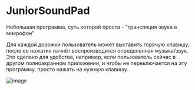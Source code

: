 # JuniorSoundPad
Небольшая программа, суть которой проста - "трансляция звука в микрофон"

Для каждой дорожки пользователь может выставить горячую клавишу, после ее нажатия начнёт воспроизводится определенная музыка/звук. Это сделано для удобства, например, если пользователь сейчас в другом полноэкранном приложении, и чтобы не переключается на эту программу, просто нажать на нужную клавишу.

![image](https://user-images.githubusercontent.com/71173909/127303233-7a23e8aa-c4de-44a0-acc7-b62f2934e524.png)
